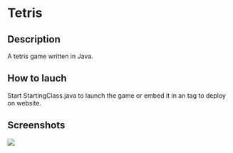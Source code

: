 # Tetris

<h2>Description</h2>
<p>A tetris game written in Java.</p>

<h2>How to lauch</h2>
<p>Start StartingClass.java to launch the game or embed it in an <object> tag to deploy on website.</p>

<h2>Screenshots</h2>
<div style="display:inline-block;"><img src="https://raw.githubusercontent.com/IlyaIvanov1/Tetris/master/src/data/screenshot1.png"></div>
